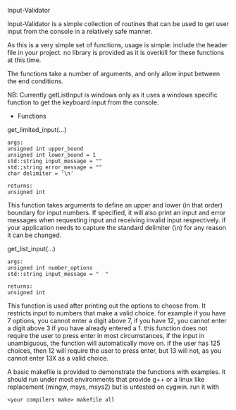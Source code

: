 Input-Validator

Input-Validator is a simple collection of routines that can be used to get user input from the console in a relatively safe manner.

As this is a very simple set of functions, usage is simple: include the header file in your project. no library is provided as it is overkill for these functions at this time.

The functions take a number of arguments, and only allow input between the end conditions.

NB: Currently getListInput is windows only as it uses a windows specific function to get the keyboard input from the console.

* Functions

get_limited_input(...)

    args:
    unsigned int upper_bound
    unsigned int lower_bound = 1
    std::string input_message = ""
    std:;string error_message = ""
    char delimiter = '\n'

    returns:
    unsigned int

This function takes arguments to define an upper and lower (in that order) boundary for input numbers.
If specified, it will also print an input and error messages when requesting input and receiving invalid input respectively.
if your application needs to capture the standard delimiter (\n) for any reason it can be changed.

get_list_input(...)

    args:
    unsigned int number_options
    std::string input_message = "  "
    
    returns:
    unsigned int

This function is used after printing out the options to choose from.
It restricts input to numbers that make a valid choice. for example if you have 7 options, you cannot enter a digit above 7, if you have 12, you cannot enter a digit above 3 if you have already entered a 1. this function does not require the user to press enter in most circumstances, if the input in unambiguous, the function will automatically move on. if the user has 125 choices, then 12 will require the user to press enter, but 13 will not, as you cannot enter 13X as a valid choice.

A basic makefile is provided to demonstrate the functions with examples.
it should run under most environments that provide g++ or a linux like replacement (mingw, msys, msys2) but is untested on cygwin.
run it with

    <your compilers make> makefile all
